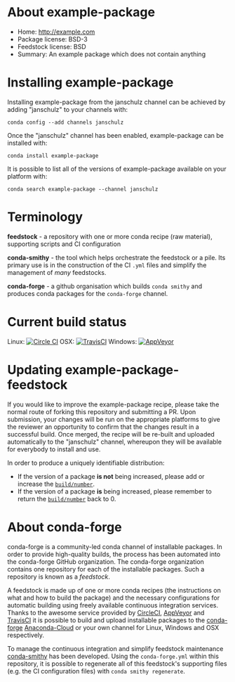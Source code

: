 About example-package
=====================

* Home: http://example.com
* Package license: BSD-3
* Feedstock license: BSD
* Summary: An example package which does not contain anything


Installing example-package
==========================

Installing example-package from the janschulz channel can be achieved by adding
"janschulz" to your channels with:

```
conda config --add channels janschulz
```

Once the "janschulz" channel has been enabled, example-package can be installed with:

```
conda install example-package
```

It is possible to list all of the versions of example-package available on your platform with:

```
conda search example-package --channel janschulz
```



Terminology
===========

**feedstock** - a repository with one or more conda recipe (raw material), supporting scripts and
                CI configuration

**conda-smithy** - the tool which helps orchestrate the feedstock or a pile.
                   Its primary use is in the construction of the CI ``.yml`` files
                   and simplify the management of *many* feedstocks.

**conda-forge** - a github organisation which builds `conda smithy` and produces conda packages
                  for the `conda-forge` channel.

Current build status
====================
Linux: [![Circle CI](https://circleci.com/gh/JanSchulz/example-package-feedstock.svg?style=svg)](https://circleci.com/gh/JanSchulz/example-package-feedstock)
OSX: [![TravisCI](https://travis-ci.org/JanSchulz/example-package-feedstock.svg?branch=master)](https://travis-ci.org/JanSchulz/example-package-feedstock)
Windows: [![AppVeyor](https://ci.appveyor.com/api/projects/status/github/JanSchulz/example-package-feedstock?svg=True)](https://ci.appveyor.com/project/JanSchulz/example-package-feedstock/branch/master)


Updating example-package-feedstock
==================================

If you would like to improve the example-package recipe, please take the normal
route of forking this repository and submitting a PR. Upon submission, your changes will
be run on the appropriate platforms to give the reviewer an opportunity to confirm that the
changes result in a successful build. Once merged, the recipe will be re-built and uploaded
automatically to the "janschulz" channel, whereupon they will be available for everybody to
install and use.



In order to produce a uniquely identifiable distribution:
 * If the version of a package **is not** being increased, please add or increase
   the [``build/number``](http://conda.pydata.org/docs/building/meta-yaml.html#build-number-and-string).
 * If the version of a package **is** being increased, please remember to return
   the [``build/number``](http://conda.pydata.org/docs/building/meta-yaml.html#build-number-and-string)
   back to 0.


About conda-forge
=================

conda-forge is a community-led conda channel of installable packages.
In order to provide high-quality builds, the process has been automated into the
conda-forge GitHub organization. The conda-forge organization contains one repository
for each of the installable packages. Such a repository is known as a *feedstock*.

A feedstock is made up of one or more conda recipes (the instructions on what and how to build
the package) and the necessary configurations for automatic building using freely
available continuous integration services. Thanks to the awesome service provided by
[CircleCI](https://circleci.com/), [AppVeyor](http://www.appveyor.com/)
and [TravisCI](https://travis-ci.org/) it is possible to build and upload installable
packages to the [conda-forge](https://anaconda.org/conda-forge)
[Anaconda-Cloud](http://docs.anaconda.org/) or your own channel for Linux, Windows and OSX
respectively.

To manage the continuous integration and simplify feedstock maintenance
[conda-smithy](http://github.com/conda-forge/conda-smithy) has been developed.
Using the ``conda-forge.yml`` within this repository, it is possible to regenerate all of
this feedstock's supporting files (e.g. the CI configuration files) with ``conda smithy regenerate``.